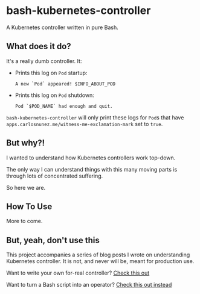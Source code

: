 # bash-kubernetes-controller

A Kubernetes controller written in pure Bash.

## What does it do?

It's a really dumb controller. It:

- Prints this log on `Pod` startup:

  ```text
  A new `Pod` appeared! $INFO_ABOUT_POD
  ```
- Prints this log on `Pod` shutdown:

  ```text
  Pod `$POD_NAME` had enough and quit.
  ```

`bash-kubernetes-controller` will only print these logs for `Pod`s
that have `apps.carlosnunez.me/witness-me-exclamation-mark` set to `true`.

## But why?!

I wanted to understand how Kubernetes controllers work top-down.

The only way I can understand things with this many moving parts is through
lots of concentrated suffering.

So here we are.

## How To Use

More to come.

## But, yeah, don't use this

This project accompanies a series of blog posts I wrote on understanding
Kubernetes controller. It is not, and never will be, meant for production use.

Want to write your own for-real controller?
[Check this out](https://scribe.rip/geekculture/kubernetes-custom-controller-6bb29a859dc)

Want to turn a Bash script into an operator?
[Check this out instead](https://github.com/flant/shell-operator)
